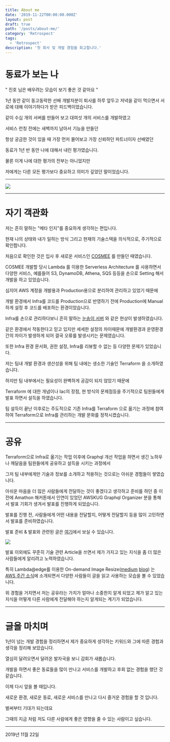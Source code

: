 ```yaml
---
title: About me
date: '2019-11-22T00:00:00.000Z'
layout: post
draft: true
path: '/posts/about-me/'
category: 'Retrospect'
tags:
  - 'Retrospect'
description: '첫 회사 및 개발 경험을 회고합니다.'
---
```


# 동료가 보는 나

" 진호 님은 배우려는 모습이 보기 좋은 것 같아요 "

1년 동안 같이 동고동락한 선배 개발자분이 퇴사를 하루 앞두고 저녁을 같이 먹으면서 서로에 대해 이야기하다가 받은 피드백이었습니다.

같이 수십 개의 서버를 만들어 보고 대여섯 개의 서비스를 개발하였고

서비스 런칭 전에는 새벽까지 남아서 기능을 만들던

항상 궁금한 것이 있을 때 가장 먼저 물어보고 가장 신뢰하던 파트너이자 선배였던

동료가 1년 반 동안 나에 대해서 내린 평가였습니다.

물론 이게 나에 대한 평가의 전부는 아니었지만

저에게는 다른 모든 평가보다 중요하고 의미가 깊었던 말이었습니다.

---

![](../assets/img/think.jpg)

---

# 자기 객관화

저는 흔히 말하는 "메타 인지"를 중요하게 생각하는 편입니다.

현재 나의 상태와 내가 일하는 방식 그리고 현재의 기술스택을 의식적으로, 주기적으로 확인합니다.

처음으로 확인한 것은 입사 후 새로운 서비스인 [COSMEE](https://m.blog.naver.com/wsb9393/221508016691) 를 만들던 때였습니다.

COSMEE 개발할 당시 Lambda 를 이용한 Serverless Architecture 를 사용하면서 다양한 서비스, 예를들어 S3, DynamoDB, Athena, SQS 등등을 손으로 Setting 해서 개발을 하고 있었습니다.

심지어 AWS 계정을 개발용과 Production용으로 분리하여 관리하고 있었기 때문에

개발 환경에서 Infra를 코드를 Production으로 반영하기 전에 Production에 Manual하게 설정 후 코드를 배포하는 환경이었습니다.

Infra를 손으로 관리하다보니 흔히 말하는 [눈송이 서버](https://bcho.tistory.com/1224) 와 같은 현상이 발생하였습니다.

같은 환경에서 작동한다고 믿고 있지만 세세한 설정의 차이때문에 개발환경과 운영환경 간의 차이가 발생하게 되어 결국 오류를 발생시키는 문제였습니다.

또한 Infra 환경 문서화, 권한 설정, Infra를 리뷰할 수 없는 등 다양한 문제가 있었습니다.

저는 팀내 개발 환경과 생산성을 위해 팀 내에는 생소한 기술인 Terraform 을 소개하였습니다.

하지만 팀 내부에서는 필요성이 완벽하게 공감이 되지 않았기 때문에

Terraform 에 대한 개념이나 Iac의 장점, 현 방식의 문제점등을 주기적으로 팀원들에게 발표 하면서 설득을 하였습니다.

팀 설득이 끝난 이후로는 주도적으로 기존 Infra를 Terraform 으로 옮기는 과정에 참여하여 Terraform으로 Infra를 관리하는 개발 문화를 정착시켰습니다.

---

# 공유

Terraform으로 Infra로 옮기는 작업 이후에 Graphql 개선 작업을 하면서 생긴 노하우나 깨달음을 팀원들에게 공유하고 설득을 시키는 과정에서

그저 팀 내부에게만 기술과 정보를 소개하고 적용하는 것으로는 아쉬운 경험들이 쌓였습니다.

아쉬운 마음을 더 많은 사람들에게 전달하는 것이 좋겠다고 생각하고 준비를 하던 중 이전에 Amathon 해커톤에서 인연이 있었던 AWSKUG Graphql Organizer 분을 통해서 발표 기회가 생겨서 발표를 진행하게 되었습니다.

발표를 진행 전, 사람들에게 어떤 내용을 전달할지, 어떻게 전달할지 등을 많이 고민하면서 발표를 준비하였습니다.

발표 준비 & 발표와 관련된 글은 [여기](https://jinho.dev/development/graphql-meetup.html)에서 보실 수 있습니다.

![](../assets/img/meetup.jpg)

발표 이외에도 꾸준히 기술 관련 Article을 쓰면서 제가 가지고 있는 지식을 좀 더 많은 사람들에게 알리려고 노력하였습니다.

특히 Lambda@edge를 이용한 On-demand Image Resize([medium](https://engineering.huiseoul.com/lambda-%ED%95%9C%EA%B0%9C%EB%A1%9C-%EB%A7%8C%EB%93%9C%EB%8A%94-on-demand-image-resizing-d48167cc1c31) [blog](https://jinho.dev/development/lambdaEdge.html)) 는 [AWS 주간 소식](https://aws.amazon.com/ko/blogs/korea/week-in-review-13-8-18/)에 소개되면서 다양한 사람들이 글을 읽고 사용하는 모습을 볼 수 있었습니다.

위 경험을 거치면서 저는 공유라는 가치가 얼마나 소중한지 알게 되었고 제가 알고 있는 지식을 어떻게 다른 사람에게 전달해야 하는지 알게되는 계기가 되었습니다.

---

# 글을 마치며

1년이 넘는 개발 경험을 정리하면서 제가 중요하게 생각하는 키워드와 그에 따른 경험과 생각을 정리해 보았습니다.

열심히 달려오면서 달려온 발자국을 보니 감회가 새롭습니다.

개발을 하면서 좋은 동료들을 많이 만나고 서비스를 개발하고 후회 없는 경험을 했던 것 같습니다.

이제 다시 앞을 볼 때입니다.

새로운 환경, 새로운 동료, 새로운 서비스를 만나고 다시 즐거운 경험을 할 것 입니다.

벌써부터 기대가 되는데요

그때의 지금 처럼 저도 다른 사람에게 좋은 영향을 줄 수 있는 사람이고 싶습니다.

---

2019년 11월 22일
